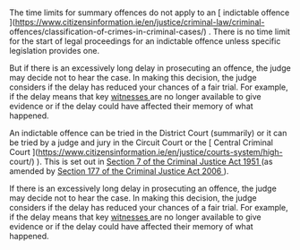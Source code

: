 ###

The time limits for summary offences do not apply to an [ indictable offence
](https://www.citizensinformation.ie/en/justice/criminal-law/criminal-
offences/classification-of-crimes-in-criminal-cases/) . There is no time limit
for the start of legal proceedings for an indictable offence unless specific
legislation provides one.

But if there is an excessively long delay in prosecuting an offence, the judge
may decide not to hear the case. In making this decision, the judge considers
if the delay has reduced your chances of a fair trial. For example, if the
delay means that key [ witnesses
](https://www.citizensinformation.ie/en/justice/witnesses/types-of-witnesses/)
are no longer available to give evidence or if the delay could have affected
their memory of what happened.

An indictable offence can be tried in the District Court (summarily) or it can
be tried by a judge and jury in the Circuit Court or the [ Central Criminal
Court ](https://www.citizensinformation.ie/en/justice/courts-system/high-
court/) ). This is set out in [ Section 7 of the Criminal Justice Act 1951
](http://www.irishstatutebook.ie/1951/en/act/pub/0002/sec0007.html) (as
amended by [ Section 177 of the Criminal Justice Act 2006
](http://www.irishstatutebook.ie/2006/en/act/pub/0026/sec0177.html) ).

If there is an excessively long delay in prosecuting an offence, the judge may
decide not to hear the case. In making this decision, the judge considers if
the delay has reduced your chances of a fair trial. For example, if the delay
means that key [ witnesses
](https://www.citizensinformation.ie/en/justice/witnesses/types-of-witnesses/)
are no longer available to give evidence or if the delay could have affected
their memory of what happened.
